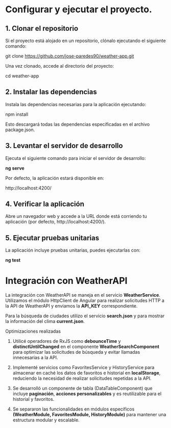 # Configurar y ejecutar el proyecto.

## 1. Clonar el repositorio

Si el proyecto está alojado en un repositorio, clónalo ejecutando el siguiente comando:

git clone https://github.com/jose-paredes90/weather-app.git

Una vez clonado, accede al directorio del proyecto:

cd weather-app

## 2. Instalar las dependencias

Instala las dependencias necesarias para la aplicación ejecutando:

npm install

Esto descargará todas las dependencias especificadas en el archivo package.json.


## 3. Levantar el servidor de desarrollo

Ejecuta el siguiente comando para iniciar el servidor de desarrollo:

**ng serve**

Por defecto, la aplicación estará disponible en:

http://localhost:4200/

## 4. Verificar la aplicación

Abre un navegador web y accede a la URL donde está corriendo tu aplicación (por defecto, http://localhost:4200/).

## 5. Ejecutar pruebas unitarias

La aplicación incluye pruebas unitarias, puedes ejecutarlas con:

**ng test**


# Integración con WeatherAPI

La integración con WeatherAPI se maneja en el servicio **WeatherService**. Utilizamos el módulo HttpClient de Angular para realizar solicitudes HTTP a la API de WeatherAPI y enviamos la **API_KEY** correspondiente.

Para la búsqueda de ciudades utilizo el servicio **search.json** y para mostrar la información del clima **current.json**.

Optimizaciones realizadas

1. Utilicé operadores de RxJS como **debounceTime** y **distinctUntilChanged** en el componente **WeatherSearchComponent** para optimizar las solicitudes de búsqueda y evitar llamadas innecesarias a la API.

2. Implementé servicios como FavoritesService y HistoryService para almacenar en caché los datos de favoritos e historial en **localStorage**, reduciendo la necesidad de realizar solicitudes repetidas a la API.

3. Se desarrolló un componente de tabla (DataTableComponent) que incluye **paginación**, **acciones personalizables** y es reutilizable para el historial y favoritos.

4. Se separaron las funcionalidades en módulos específicos **(WeatherModule, FavoritesModule, HistoryModule)** para mantener una estructura modular y escalable.


